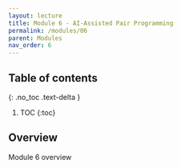 ```yaml
---
layout: lecture
title: Module 6 - AI-Assisted Pair Programming
permalink: /modules/06
parent: Modules
nav_order: 6
---
```


## Table of contents
{: .no_toc .text-delta }

1. TOC
{:toc}

## Overview
Module 6 overview
